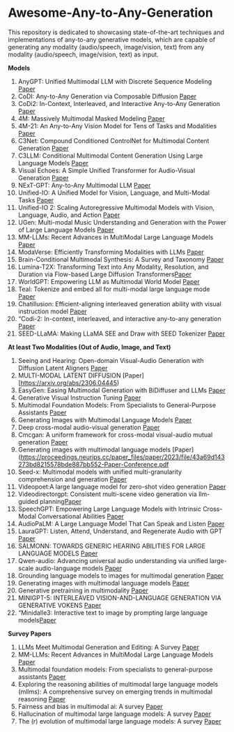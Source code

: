 # Awesome-Any-to-Any-Generation
This repository is dedicated to showcasing state-of-the-art techniques and implementations of any-to-any generative models, which are capable of generating any modality (audio/speech, image/vision, text) from any modality (audio/speech, image/vision, text) as input.

**Models**
1. AnyGPT: Unified Multimodal LLM with Discrete Sequence Modeling [Paper](https://arxiv.org/abs/2402.12226)
2. CoDI: Any-to-Any Generation via Composable Diffusion [Paper](https://arxiv.org/abs/2305.11846)
3. CoDi2: In-Context, Interleaved, and Interactive Any-to-Any Generation [Paper](https://arxiv.org/abs/2311.18775)
4. 4M: Massively Multimodal Masked Modeling [Paper](https://arxiv.org/abs/2312.06647)
5. 4M-21: An Any-to-Any Vision Model for Tens of Tasks and Modalities [Paper](https://arxiv.org/abs/2406.09406)
6. C3Net: Compound Conditioned ControlNet for Multimodal Content Generation [Paper](https://arxiv.org/abs/2311.17951)
7. C3LLM: Conditional Multimodal Content Generation Using Large Language Models [Paper](https://arxiv.org/abs/2405.16136)
8. Visual Echoes: A Simple Unified Transformer for Audio-Visual Generation [Paper](https://arxiv.org/abs/2405.14598)
9. NExT-GPT: Any-to-Any Multimodal LLM [Paper](https://arxiv.org/abs/2309.05519)
10. Unified-IO: A Unified Model for Vision, Language, and Multi-Modal Tasks [Paper](https://arxiv.org/abs/2206.08916)
11. Unified-IO 2: Scaling Autoregressive Multimodal Models with Vision, Language, Audio, and Action [Paper](https://arxiv.org/abs/2312.17172)
13. UGen: Multi-modal Music Understanding and Generation with the Power of Large Language Models [Paper](https://arxiv.org/abs/2311.11255)
14. MM-LLMs: Recent Advances in MultiModal Large Language Models [Paper](https://arxiv.org/abs/2401.13601)
15. ModaVerse: Efficiently Transforming Modalities with LLMs [Paper](https://arxiv.org/abs/2401.06395)
16. Brain-Conditional Multimodal Synthesis: A Survey and Taxonomy [Paper](https://arxiv.org/abs/2401.00430)
17. Lumina-T2X: Transforming Text into Any Modality, Resolution, and Duration via Flow-based Large Diffusion Transformers[Paper](https://arxiv.org/abs/2405.05945)
18. WorldGPT: Empowering LLM as Multimodal World Model [Paper](https://arxiv.org/abs/2404.18202)
19. Teal: Tokenize and embed all for multi-modal large language mode [Paper](https://arxiv.org/pdf/2311.04589)
20. Chatillusion: Efficient-aligning interleaved generation ability with visual instruction model [Paper](https://arxiv.org/pdf/2311.17963)
21. “Codi-2: In-context, interleaved, and interactive any-to-any generation [Paper](https://arxiv.org/pdf/2311.18775)
22. SEED-LLaMA: Making LLaMA SEE and Draw with SEED Tokenizer [Paper](https://arxiv.org/abs/2310.01218)



 **At least Two Modalities (Out of Audio, Image, and Text)**
 1. Seeing and Hearing: Open-domain Visual-Audio Generation with Diffusion Latent Aligners [Paper](https://arxiv.org/abs/2402.17723)
 2. MULTI-MODAL LATENT DIFFUSION [Paper][https://arxiv.org/abs/2306.04445)
 3. EasyGen: Easing Multimodal Generation with BiDiffuser and LLMs [Paper](https://arxiv.org/pdf/2310.08949)
 4. Generative Visual Instruction Tuning [Paper](https://arxiv.org/abs/2406.11262)
 5. Multimodal Foundation Models: From Specialists to General-Purpose Assistants [Paper](https://arxiv.org/abs/2309.10020)
 6. Generating Images with Multimodal Language Models [Paper](https://arxiv.org/abs/2305.17216)
 7. Deep cross-modal audio-visual generation [Paper](https://dl.acm.org/doi/abs/10.1145/3126686.3126723?casa_token=AIAYcMcVdNYAAAAA:TrxxDnFlaJN_bu7g26blt70YvBy7j7c09g9BiSbCqCIvrBNxjhBbHPrbtX_RiHPsQfeavUWQDktC)
 8. Cmcgan: A uniform framework for cross-modal visual-audio mutual generation [Paper](https://ojs.aaai.org/index.php/AAAI/article/download/12329/12188)
 9. Generating images with multimodal language models [Paper](https://proceedings.neurips.cc/paper_files/paper/2023/file/43a69d143273bd8215578bde887bb552-Paper-Conference.pdf
 10.  Seed-x: Multimodal models with unified multi-granularity comprehension and generation [Paper](https://arxiv.org/pdf/2404.14396)
20. Videopoet:A large language model for zero-shot video generation [Paper](https://arxiv.org/pdf/2312.14125)
21. Videodirectorgpt: Consistent multi-scene video generation via llm-guided planning[Paper](https://arxiv.org/pdf/2309.15091)
22. SpeechGPT: Empowering Large Language Models with Intrinsic Cross-Modal Conversational Abilities [Paper](https://arxiv.org/pdf/2305.11000)
23. AudioPaLM: A Large Language Model That Can Speak and Listen [Paper](https://arxiv.org/pdf/2306.12925)
24. LauraGPT: Listen, Attend, Understand, and Regenerate Audio with GPT [Paper](https://arxiv.org/pdf/2310.04673)
25. SALMONN: TOWARDS GENERIC HEARING ABILITIES FOR LARGE LANGUAGE MODELS [Paper](https://arxiv.org/pdf/2310.13289)
26. Qwen-audio: Advancing universal audio understanding via unified large-scale audio-language models [Paper](https://arxiv.org/pdf/2311.07919)
27. Grounding language models to images for multimodal generation [Paper](https://arxiv.org/pdf/2301.13823)
28. Generating images with multimodal language models [Paper](https://arxiv.org/pdf/2305.17216)
29. Generative pretraining in multimodality [Paper](https://arxiv.org/pdf/2307.05222)
30. MINIGPT-5: INTERLEAVED VISION-AND-LANGUAGE GENERATION VIA GENERATIVE VOKENS [Paper](https://arxiv.org/pdf/2310.02239)
31. “Minidalle3: Interactive text to image by prompting large language models[Paper](https://arxiv.org/pdf/2310.07653)


    

**Survey Papers**
1. LLMs Meet Multimodal Generation and Editing: A Survey [Paper](https://arxiv.org/abs/2405.19334)
2. MM-LLMs: Recent Advances in MultiModal Large Language Models [Paper](https://arxiv.org/pdf/2401.13601.pdf?trk=public_post_comment-text)
3. Multimodal foundation models: From specialists to general-purpose assistants [Paper](https://www.nowpublishers.com/article/DownloadSummary/CGV-110)
4. Exploring the reasoning abilities of multimodal large language models (mllms): A comprehensive survey on emerging trends in multimodal reasoning [Paper](https://arxiv.org/pdf/2401.06805)
5. Fairness and bias in multimodal ai: A survey [Paper](https://arxiv.org/pdf/2406.19097)
6. Hallucination of multimodal large language models: A survey [Paper](https://arxiv.org/pdf/2404.18930?trk=public_post_comment-text)
7. The (r) evolution of multimodal large language models: A survey [Paper](https://arxiv.org/pdf/2402.12451)
